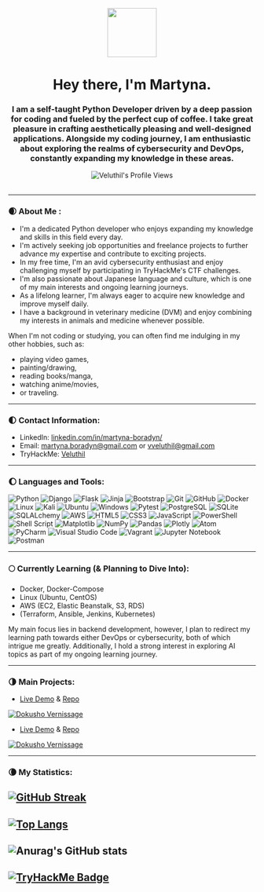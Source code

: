 <div id="header" align="center">
<img src="https://media.giphy.com/media/v1.Y2lkPTc5MGI3NjExZjYzMDU2OWM4MTA4ZmM1NGQ5Nzc1YzhlNTkwZDU4YzI1ZTgxZDIyZSZjdD1z/YYQ6sw8jt2HRxX4uVi/giphy.gif" width="100"/>
</div>

<div align="center">
<h1>Hey there, I'm Martyna.</h1>
  <h3>I am a self-taught Python Developer driven by a deep passion for coding and fueled by the perfect cup of coffee. I take great pleasure in crafting aesthetically pleasing and well-designed applications. Alongside my coding journey, I am enthusiastic about exploring the realms of cybersecurity and DevOps, constantly expanding my knowledge in these areas.</h3>
<div align="center">
<img src="https://komarev.com/ghpvc/?username=Veluthil&style=flat-square&color=green" alt="Veluthil's Profile Views"/>
</div>
</div>
<br>

---
### 🌒 About Me :
- I'm a dedicated Python developer who enjoys expanding my knowledge and skills in this field every day.
- I'm actively seeking job opportunities and freelance projects to further advance my expertise and contribute to exciting projects.
- In my free time, I'm an avid cybersecurity enthusiast and enjoy challenging myself by participating in TryHackMe's CTF challenges.
- I'm also passionate about Japanese language and culture, which is one of my main interests and ongoing learning journeys.
- As a lifelong learner, I'm always eager to acquire new knowledge and improve myself daily.
- I have a background in veterinary medicine (DVM) and enjoy combining my interests in animals and medicine whenever possible.

When I'm not coding or studying, you can often find me indulging in my other hobbies, such as:
- playing video games, 
- painting/drawing, 
- reading books/manga, 
- watching anime/movies, 
- or traveling.

---

### 🌓 Contact Information:
- LinkedIn: [linkedin.com/in/martyna-boradyn/](https://www.linkedin.com/in/martyna-boradyn/)
- Email: martyna.boradyn@gmail.com or vveluthil@gmail.com
- TryHackMe: [Veluthil](https://tryhackme.com/p/Veluthil)

---

### 🌔 Languages and Tools:

  ![Python](https://img.shields.io/badge/-Python-black?style=flat-square&logo=Python)
  ![Django](https://img.shields.io/badge/-Django-black?style=flat-square&logo=Django)
  ![Flask](https://img.shields.io/badge/-Flask-black?style=flat-square&logo=Flask)
  ![Jinja](https://img.shields.io/badge/-Jinja-black?style=flat-square&logo=Jinja)
  ![Bootstrap](https://img.shields.io/badge/-Bootstrap-black?style=flat-square&logo=bootstrap)
  ![Git](https://img.shields.io/badge/-Git-black?style=flat-square&logo=git)
  ![GitHub](https://img.shields.io/badge/-GitHub-181717?style=flat-square&logo=github)
  ![Docker](https://img.shields.io/badge/-Docker-black?style=flat-square&logo=Docker)
  ![Linux](https://img.shields.io/badge/-Linux-black?style=flat-square&logo=Linux)
  ![Kali](https://img.shields.io/badge/-Kali-black?style=flat-square&logo=kalilinux)
  ![Ubuntu](https://img.shields.io/badge/-Ubuntu-black?style=flat-square&logo=ubuntu)
  ![Windows](https://img.shields.io/badge/-Windows-black?style=flat-square&logo=windows)
  ![Pytest](https://img.shields.io/badge/-Pytest-black?style=flat-square&logo=Pytest)
  ![PostgreSQL](https://img.shields.io/badge/-PostgreSQL-black?style=flat-square&logo=PostgreSQL)
  ![SQLite](https://img.shields.io/badge/-SQLite-black?style=flat-square&logo=SQLite)
  ![SQLALchemy](https://img.shields.io/badge/-SQLAlchemy-black?style=flat-square&logo=SQLAlchemy)
  ![AWS](https://img.shields.io/badge/-AWS-black?style=flat-square&logo=Amazon)
  ![HTML5](https://img.shields.io/badge/-HTML5-black?style=flat-square&logo=html5&logoColor=white)
  ![CSS3](https://img.shields.io/badge/-CSS3-black?style=flat-square&logo=css3)
  ![JavaScript](https://img.shields.io/badge/-JavaScript-black?style=flat-square&logo=javascript)
  ![PowerShell](https://img.shields.io/badge/-PowerShell-black?style=flat-square&logo=powershell)
  ![Shell Script](https://img.shields.io/badge/-Shell_Script-black?style=flat-square&logo=gnu-bash)
  ![Matplotlib](https://img.shields.io/badge/-Matplotlib-black?style=flat-square&logo=Matplotlib)
  ![NumPy](https://img.shields.io/badge/-Numpy-black?style=flat-square&logo=numpy)
  ![Pandas](https://img.shields.io/badge/-Pandas-black?style=flat-square&logo=pandas)
  ![Plotly](https://img.shields.io/badge/-Plotly-black?style=flat-square&logo=plotly)
  ![Atom](https://img.shields.io/badge/-Atom-black?style=flat-square&logo=atom)
  ![PyCharm](https://img.shields.io/badge/-PyCharm-black?style=flat-square&logo=pycharm)
  ![Visual Studio Code](https://img.shields.io/badge/-Visual%20Studio%20Code-black?style=flat-square&logo=visual-studio-code)
  ![Vagrant](https://img.shields.io/badge/-Vagrant-black?style=flat-square&&logo=vagrant)
  ![Jupyter Notebook](https://img.shields.io/badge/-Jupyter-black?style=flat-square&logo=jupyter)
  ![Postman](https://img.shields.io/badge/-Postman-black?style=flat-square&logo=postman)
  

---

### 🌕 Currently Learning (& Planning to Dive Into):
- Docker, Docker-Compose
- Linux (Ubuntu, CentOS)
- AWS (EC2, Elastic Beanstalk, S3, RDS)
- (Terraform, Ansible, Jenkins, Kubernetes)

My main focus lies in backend development, however, I plan to redirect my learning path towards either DevOps or cybersecurity, both of which intrigue me greatly. Additionally, I hold a strong interest in exploring AI topics as part of my ongoing learning journey.

---

### 🌗 Main Projects:
- [Live Demo](https://dokusho-vernissage.vercel.app/) & [Repo](https://github.com/Veluthil/eCommerce-Store)
<a href="(https://github.com/Veluthil/eCommerce-Store)">
  <img align="center" src="https://github-readme-stats.vercel.app/api/pin/?username=Veluthil&repo=eCommerce-Store&show_icons=true&line_height=27&title_color=6aa6f8&text_color=8a919a&icon_color=6aa6f8&bg_color=000000" alt="Dokusho Vernissage" />
</a>

- [Live Demo](https://martyna-blog.onrender.com/) & [Repo](https://github.com/Veluthil/Blog-with-users-Flask)
<a href="(https://github.com/Veluthil/Blog-with-users-Flask)">
  <img align="center" src="https://github-readme-stats.vercel.app/api/pin/?username=Veluthil&repo=Blog-with-users-Flask&show_icons=true&line_height=27&title_color=6aa6f8&text_color=8a919a&icon_color=6aa6f8&bg_color=000000" alt="Dokusho Vernissage" />
</a>

---


### 🌘 My Statistics:
[![GitHub Streak](http://github-readme-streak-stats.herokuapp.com?user=Veluthil&theme=tokyonight&background=000000)](https://git.io/streak-stats)
---
[![Top Langs](https://github-readme-stats.vercel.app/api/top-langs/?username=Veluthil&layout=donut&theme=tokyonight&bg_color=000000)](https://github.com/anuraghazra/github-readme-stats)
---
![Anurag's GitHub stats](https://github-readme-stats.vercel.app/api?username=Veluthil&show_icons=true&theme=tokyonight&bg_color=000000)
---
[![TryHackMe Badge](https://tryhackme-badges.s3.amazonaws.com/Veluthil.png)](https://tryhackme.com/p/Veluthil)
---

